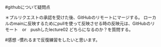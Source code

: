 #githubについて疑問点


＊プルリクエストの承認を受けた後、GitHubのリモートにマージする。
ローカルのmainに反映するためにpullを使って反映させる時の反映元は、GitHubのリモート　or　pushしたlecture02 どちらになるのか？を質問する。


#感想
-慣れるまで反復練習をしたいと思います。
